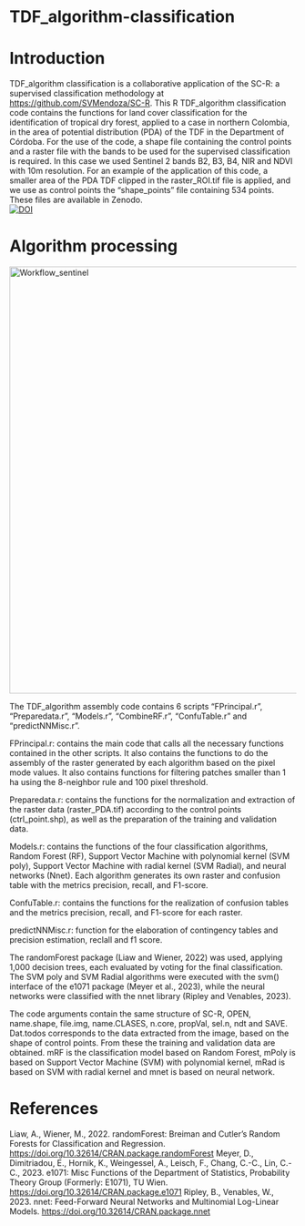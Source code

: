 # TDF_algorithm-classification

# Introduction
TDF_algorithm classification is a collaborative application of the SC-R: a supervised classification methodology at https://github.com/SVMendoza/SC-R. 
This R TDF_algorithm classification code contains the functions for land cover classification for the identification of tropical dry forest, applied to a case in northern Colombia, in the area of potential distribution (PDA) of the TDF in the Department of Córdoba. For the use of the code, a shape file containing the control points and a raster file with the bands to be used for the supervised classification is required. In this case we used Sentinel 2 bands B2, B3, B4, NIR and NDVI with 10m resolution. For an example of the application of this code, a smaller area of the PDA TDF clipped in the raster_ROI.tif file is applied, and we use as control points the “shape_points” file containing 534 points. 
These files are available in Zenodo.  
[![DOI](https://zenodo.org/badge/DOI/10.5281/zenodo.14851443.svg)](https://doi.org/10.5281/zenodo.14851443)


# Algorithm processing
<img width="750" alt="Workflow_sentinel" src="https://github.com/user-attachments/assets/044cd355-cc2c-4fc7-af47-133ef730d8d1" />

The TDF_algorithm assembly code contains 6 scripts “FPrincipal.r”, “Preparedata.r”, “Models.r”, “CombineRF.r”, “ConfuTable.r” and “predictNNMisc.r”. 

FPrincipal.r: contains the main code that calls all the necessary functions contained in the other scripts. It also contains the functions to do the assembly of the raster generated by each algorithm based on the pixel mode values. It also contains functions for filtering patches smaller than 1 ha using the 8-neighbor rule and 100 pixel threshold.

Preparedata.r: contains the functions for the normalization and extraction of the raster data (raster_PDA.tif) according to the control points (ctrl_point.shp), as well as the preparation of the training and validation data.

Models.r: contains the functions of the four classification algorithms, Random Forest (RF), Support Vector Machine with polynomial kernel (SVM poly), Support Vector Machine with radial kernel (SVM Radial), and neural networks (Nnet). Each algorithm generates its own raster and confusion table with the metrics precision, recall, and F1-score.

ConfuTable.r: contains the functions for the realization of confusion tables and the metrics precision, recall, and F1-score for each raster.

predictNNMisc.r: function for the elaboration of contingency tables and precision estimation, reclall and f1 score.

The randomForest package (Liaw and Wiener, 2022) was used, applying 1,000 decision trees, each evaluated by voting for the final classification. The SVM poly and SVM Radial algorithms were executed with the svm() interface of the e1071 package (Meyer et al., 2023), while the neural networks were classified with the nnet library (Ripley and Venables, 2023).

The code arguments contain the same structure of SC-R, OPEN, name.shape, file.img, name.CLASES, n.core, propVal, sel.n, ndt and SAVE.
Dat.todos corresponds to the data extracted from the image, based on the shape of control points. From these the training and validation data are obtained.
mRF is the classification model based on Random Forest, mPoly is based on Support Vector Machine (SVM) with polynomial kernel, mRad is based on SVM with radial kernel and mnet is based on neural network.

# References 
Liaw, A., Wiener, M., 2022. randomForest: Breiman and Cutler’s Random Forests for Classification and Regression. https://doi.org/10.32614/CRAN.package.randomForest
Meyer, D., Dimitriadou, E., Hornik, K., Weingessel, A., Leisch, F., Chang, C.-C., Lin, C.-C., 2023. e1071: Misc Functions of the Department of Statistics, Probability Theory Group (Formerly: E1071), TU Wien. https://doi.org/10.32614/CRAN.package.e1071
Ripley, B., Venables, W., 2023. nnet: Feed-Forward Neural Networks and Multinomial Log-Linear Models. https://doi.org/10.32614/CRAN.package.nnet
